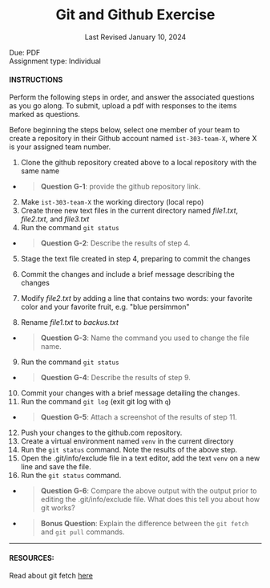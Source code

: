 <h1 style="text-align: center;">Git and Github Exercise</h1>

<p style="text-align: center;">Last Revised January 10, 2024</p>

Due: PDF \
Assignment type: Individual

#### INSTRUCTIONS
Perform the following steps in order, and answer the associated questions as you go along. To submit, upload a pdf with responses to the items marked as questions.

Before beginning the steps below, select one member of your team to create a repository in their Github account named `ist-303-team-X`, where X is your assigned team number.


1) Clone the github repository created above to a local repository with the same name
- >**Question G-1**: provide the github repository link.
2) Make `ist-303-team-X` the working directory (local repo)
3) Create three new text files in the current directory named _file1.txt_, _file2.txt_, and _file3.txt_
4) Run the command `git status`
- >**Question G-2**: Describe the results of step 4.
5) Stage the text file created in step 4, preparing to commit the changes

6) Commit the changes and include a brief message describing the changes
7) Modify _file2.txt_ by adding a line that contains two words: your favorite color and your favorite fruit, e.g. "blue persimmon"
8) Rename _file1.txt_ to _backus.txt_
- >**Question G-3**: Name the command you used to change the file name.
9) Run the command `git status`
- >**Question G-4**: Describe the results of step 9.
10) Commit your changes with a brief message detailing the changes.
11) Run the command `git log` (exit git log with `q`)
- >**Question G-5**: Attach a screenshot of the results of step 11.
12) Push your changes to the github.com repository.
13) Create a virtual environment named `venv` in the current directory
14) Run the `git status` command. Note the results of the above step.
15) Open the .git/info/exclude file in a text editor, add the text `venv` on a new line and save the file.
16) Run the `git status` command.
- >**Question G-6**: Compare the above output with the output prior to editing the .git/info/exclude file. What does this tell you about how git works?

- >**Bonus Question**: Explain the difference between the `git fetch` and `git pull` commands.

---
#### RESOURCES: 
Read about git fetch [here](https://www.atlassian.com/git/tutorials/syncing/git-fetch)